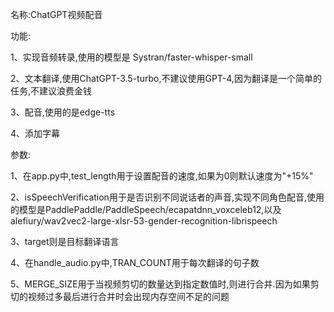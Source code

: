 名称:ChatGPT视频配音


功能:

1、实现音频转录,使用的模型是 Systran/faster-whisper-small

2、文本翻译,使用ChatGPT-3.5-turbo,不建议使用GPT-4,因为翻译是一个简单的任务,不建议浪费金钱

3、配音,使用的是edge-tts

4、添加字幕


参数:

1、在app.py中,test_length用于设置配音的速度,如果为0则默认速度为"+15%"

2、isSpeechVerification用于是否识别不同说话者的声音,实现不同角色配音,使用的模型是PaddlePaddle/PaddleSpeech/ecapatdnn_voxceleb12,以及alefiury/wav2vec2-large-xlsr-53-gender-recognition-librispeech

3、target则是目标翻译语言

4、在handle_audio.py中,TRAN_COUNT用于每次翻译的句子数

5、MERGE_SIZE用于当视频剪切的数量达到指定数值时,则进行合并.因为如果剪切的视频过多最后进行合并时会出现内存空间不足的问题


